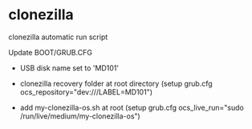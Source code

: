 # clonezilla
clonezilla automatic run script

Update BOOT/GRUB.CFG
- USB disk name set to  'MD101'
- clonezilla recovery folder at root directory 
  (setup grub.cfg ocs_repository="dev:///LABEL=MD101")

- add my-clonezilla-os.sh at root
  (setup grub.cfg ocs_live_run="sudo /run/live/medium/my-clonezilla-os")
